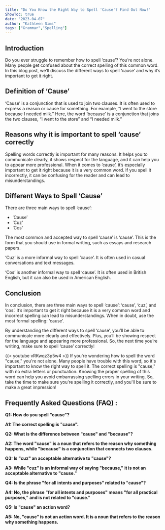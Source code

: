 ```yaml
---
title: "Do You Know the Right Way to Spell 'Cause'? Find Out Now!"
ShowToc: true 
date: "2023-04-07"
author: "Kathleen Sims" 
tags: ["Grammar","Spelling"]
---
```

## Introduction

Do you ever struggle to remember how to spell ‘cause’? You’re not alone. Many people get confused about the correct spelling of this common word. In this blog post, we’ll discuss the different ways to spell ‘cause’ and why it’s important to get it right. 

## Definition of ‘Cause’

‘Cause’ is a conjunction that is used to join two clauses. It is often used to express a reason or cause for something. For example, “I went to the store because I needed milk.” Here, the word ‘because’ is a conjunction that joins the two clauses, “I went to the store” and “I needed milk.” 

## Reasons why it is important to spell ‘cause’ correctly

Spelling words correctly is important for many reasons. It helps you to communicate clearly, it shows respect for the language, and it can help you to appear more professional. When it comes to ‘cause’, it’s especially important to get it right because it is a very common word. If you spell it incorrectly, it can be confusing for the reader and can lead to misunderstandings. 

## Different Ways to Spell ‘Cause’

There are three main ways to spell ‘cause’: 

* ‘Cause’ 
* ‘Cuz’ 
* ‘Cos’ 

The most common and accepted way to spell ‘cause’ is ‘cause’. This is the form that you should use in formal writing, such as essays and research papers. 

‘Cuz’ is a more informal way to spell ‘cause’. It is often used in casual conversations and text messages. 

‘Cos’ is another informal way to spell ‘cause’. It is often used in British English, but it can also be used in American English. 

## Conclusion

In conclusion, there are three main ways to spell ‘cause’: ‘cause’, ‘cuz’, and ‘cos’. It’s important to get it right because it is a very common word and incorrect spelling can lead to misunderstandings. When in doubt, use the most formal spelling: ‘cause’. 

By understanding the different ways to spell ‘cause’, you’ll be able to communicate more clearly and effectively. Plus, you’ll be showing respect for the language and appearing more professional. So, the next time you’re writing, make sure to spell ‘cause’ correctly!

{{< youtube vRKwqz3p5w4 >}} 
If you're wondering how to spell the word "cause," you're not alone. Many people have trouble with this word, so it's important to know the right way to spell it. The correct spelling is "cause," with no extra letters or punctuation. Knowing the proper spelling of this word can help you avoid embarrassing spelling errors in your writing. So, take the time to make sure you're spelling it correctly, and you'll be sure to make a great impression!

## Frequently Asked Questions (FAQ) :
**Q1: How do you spell "cause"?**

**A1: The correct spelling is "cause".**

**Q2: What is the difference between "cause" and "because"?**

**A2: The word "cause" is a noun that refers to the reason why something happens, while "because" is a conjunction that connects two clauses.**

**Q3: Is "cuz" an acceptable alternative to "cause"?**

**A3: While "cuz" is an informal way of saying "because," it is not an acceptable alternative to "cause."**

**Q4: Is the phrase "for all intents and purposes" related to "cause"?**

**A4: No, the phrase "for all intents and purposes" means "for all practical purposes," and is not related to "cause."**

**Q5: Is "cause" an action word?**

**A5: No, "cause" is not an action word. It is a noun that refers to the reason why something happens.**





